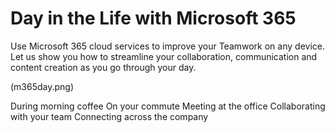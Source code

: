 # Day in the Life with Microsoft 365

Use Microsoft 365 cloud services to improve your Teamwork on any device.  Let us show you how to streamline your collaboration, communication and content creation as you go through your day. 

(m365day.png)

During morning coffee
On your commute
Meeting at the office
Collaborating with your team
Connecting across the company


